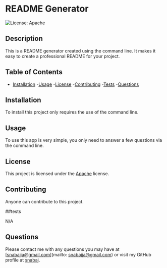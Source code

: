 # README Generator

![License: Apache](https://img.shields.io/badge/License-Apache_2.0-blue.svg)

## Description

This is a README generator created using the command line. It makes it easy to create a professional README for your  project.

## Table of Contents
- [Installation](#installlation)
-[Usage](#usage)
-[License](#license)
-[Contributing](#contributing)
-[Tests](#tests)
-[Questions](#questions)

## Installation

To install this project only requires the use of the command line.

## Usage

To use this app is very simple, you only need to answer a few questions via the command line.

## License
This project is licensed under the [Apache](https://opensource.org/licenses/Apache-2.0) license.

## Contributing

Anyone can contribute to this project.

##tests

N/A

## Questions
Please contact me with any questions you may have at [snabajja@gmail.com](mailto: snabajja@gmail.com) or visit my GitHub profile at [snabaj](https://github.com/snabaj).
